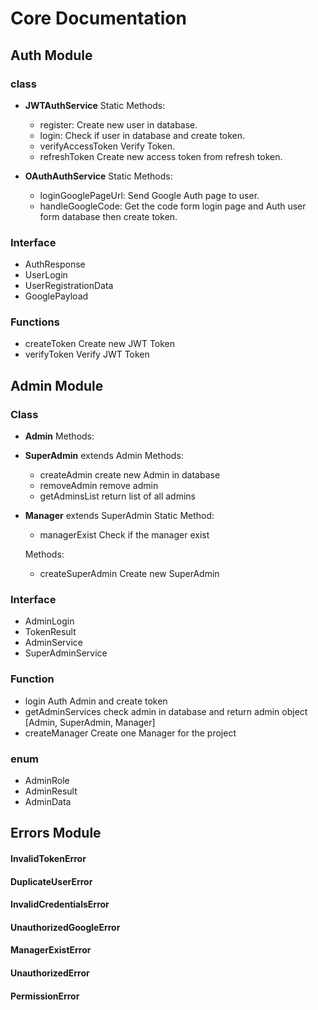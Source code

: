 # Core Documentation

## Auth Module

### class

- <b>JWTAuthService</b>
  Static Methods:

  - register:
    Create new user in database.
  - login:
    Check if user in database and create token.
  - verifyAccessToken
    Verify Token.
  - refreshToken
    Create new access token from refresh token.

- <b>OAuthAuthService</b>
  Static Methods:

  - loginGooglePageUrl:
    Send Google Auth page to user.
  - handleGoogleCode:
    Get the code form login page and Auth user form database then create token.

### Interface

- AuthResponse
- UserLogin
- UserRegistrationData
- GooglePayload

### Functions

- createToken
  Create new JWT Token
- verifyToken
  Verify JWT Token

## Admin Module

### Class

- <b>Admin</b>
  Methods:

- <b>SuperAdmin</b> extends Admin
  Methods:
  - createAdmin
    create new Admin in database
  - removeAdmin
    remove admin
  - getAdminsList
    return list of all admins
- <b>Manager</b> extends SuperAdmin
  Static Method:

  - managerExist
    Check if the manager exist

  Methods:

  - createSuperAdmin
    Create new SuperAdmin

### Interface

- AdminLogin
- TokenResult
- AdminService
- SuperAdminService

### Function

- login
  Auth Admin and create token
- getAdminServices
  check admin in database and return admin object [Admin, SuperAdmin, Manager]
- createManager
  Create one Manager for the project

### enum

- AdminRole
- AdminResult
- AdminData

## Errors Module

#### InvalidTokenError

#### DuplicateUserError

#### InvalidCredentialsError

#### UnauthorizedGoogleError

#### ManagerExistError

#### UnauthorizedError

#### PermissionError
